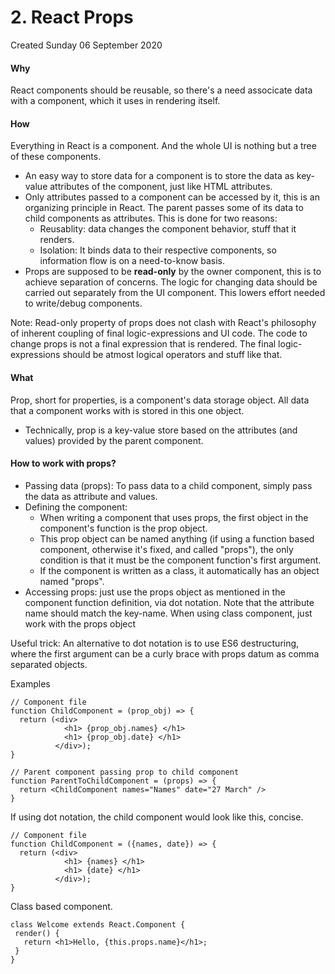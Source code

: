# 2. React Props
Created Sunday 06 September 2020

#### Why
React components should be reusable, so there's a need associcate data with a component, which it uses in rendering itself.

#### How
Everything in React is a component. And the whole UI is nothing but a tree of these components.

* An easy way to store data for a component is to store the data as key-value attributes of the component, just like HTML attributes.
* Only attributes passed to a component can be accessed by it, this is an organizing principle in React. The parent passes some of its data to child components as attributes. This is done for two reasons:
	* Reusablity: data changes the component behavior, stuff that it renders.
	* Isolation: It binds data to their respective components, so information flow is on a need-to-know basis.
* Props are supposed to be **read-only** by the owner component, this is to achieve separation of concerns. The logic for changing data should be carried out separately from the UI component. This lowers effort needed to write/debug components.

Note: Read-only property of props does not clash with React's philosophy of inherent coupling of final logic-expressions and UI code. The code to change props is not a final expression that is rendered. The final logic-expressions should be atmost logical operators and stuff like that.

#### What
Prop, short for properties, is a component's data storage object.
All data that a component works with is stored in this one object.

* Technically, prop is a key-value store based on the attributes (and values) provided by the parent component.

#### How to work with props?
* Passing data (props): To pass data to a child component, simply pass the data as attribute and values.
* Defining the component:
	* When writing a component that uses props, the first object in the component's function is the prop object.
	* This prop object can be named anything (if using a function based component, otherwise it's fixed, and called "props"), the only condition is that it must be the component function's first argument.
	* If the component is written as a class, it automatically has an object named "props".
* Accessing props: just use the props object as mentioned in the component function definition, via dot notation. Note that the attribute name should match the key-name. When using class component, just work with the props object

Useful trick: An alternative to dot notation is to use ES6 destructuring, where the first argument can be a curly brace with props datum as comma separated objects.

Examples
```JSX
// Component file
function ChildComponent = (prop_obj) => {
  return (<div>
          	<h1> {prop_obj.names} </h1>
          	<h1> {prop_obj.date} </h1>
          </div>);
}

// Parent component passing prop to child component
function ParentToChildComponent = (props) => {
  return <ChildComponent names="Names" date="27 March" />
}
```
If using dot notation, the child component would look like this, concise.
```JSX
// Component file
function ChildComponent = ({names, date}) => {
  return (<div>
          	<h1> {names} </h1>
          	<h1> {date} </h1>
          </div>);
}
```
Class based component.
```JSX
class Welcome extends React.Component {
 render() {
   return <h1>Hello, {this.props.name}</h1>;
 }
}
```


